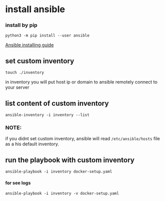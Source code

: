 # install ansible

### install by pip
```
python3 -m pip install --user ansible
```


<a href="https://docs.ansible.com/ansible/latest/installation_guide/intro_installation.html">Ansible installing guide</a>

## set custom inventory
```
touch ./inventory
```
in inventory you will put host ip or domain to ansible remotely connect to your server 

## list content of custom inventory
```
ansible-inventory -i inventory --list
```

### NOTE:

if you didnt set custom inventory, ansible will read `/etc/ansible/hosts` file as a his default inventory.


## run the playbook with custom inventory

```
ansible-playbook -i inventory docker-setup.yaml
```

#### for see logs 

```
ansible-playbook -i inventory -v docker-setup.yaml
```

